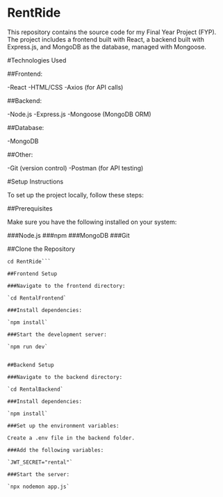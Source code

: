 # RentRide

This repository contains the source code for my Final Year Project (FYP). The project includes a frontend built with React, a backend built with Express.js, and MongoDB as the database, managed with Mongoose.

#Technologies Used

##Frontend:

-React
-HTML/CSS
-Axios (for API calls)

##Backend:

-Node.js
-Express.js
-Mongoose (MongoDB ORM)

##Database:

-MongoDB

##Other:

-Git (version control)
-Postman (for API testing)

#Setup Instructions

To set up the project locally, follow these steps:

##Prerequisites

Make sure you have the following installed on your system:

###Node.js 
###npm 
###MongoDB 
###Git

##Clone the Repository

```git clone git@github.com:Mandipppp/RentRide.git
cd RentRide```

##Frontend Setup

###Navigate to the frontend directory:

`cd RentalFrontend`

###Install dependencies:

`npm install`

###Start the development server:

`npm run dev`


##Backend Setup

###Navigate to the backend directory:

`cd RentalBackend`

###Install dependencies:

`npm install`

###Set up the environment variables:

Create a .env file in the backend folder.

###Add the following variables:

`JWT_SECRET="rental"`

###Start the server:

`npx nodemon app.js`





